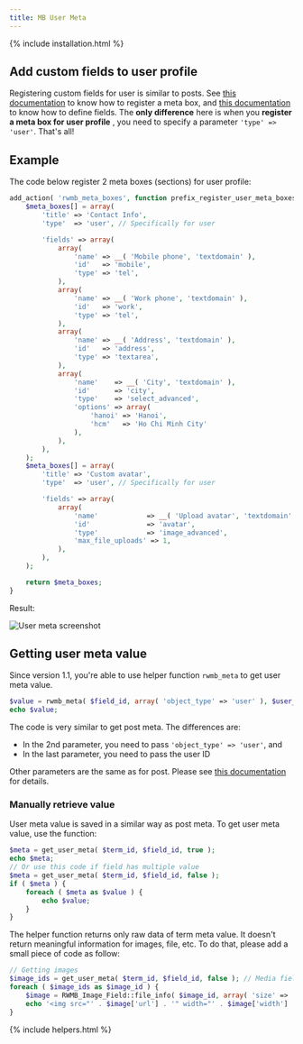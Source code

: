 ```yaml
---
title: MB User Meta
---
```


{% include installation.html %}

## Add custom fields to user profile

Registering custom fields for user is similar to posts. See [this documentation](/registering-meta-boxes/) to know how to register a meta box, and [this documentation](/field-settings/) to know how to define fields. The **only difference** here is when you **register a meta box for user profile** , you need to specify a parameter `'type' => 'user'`. That's all!

## Example

The code below register 2 meta boxes (sections) for user profile:

```php
add_action( 'rwmb_meta_boxes', function prefix_register_user_meta_boxes( $meta_boxes ) {
    $meta_boxes[] = array(
        'title' => 'Contact Info',
        'type'  => 'user', // Specifically for user

        'fields' => array(
            array(
                'name' => __( 'Mobile phone', 'textdomain' ),
                'id'   => 'mobile',
                'type' => 'tel',
            ),
            array(
                'name' => __( 'Work phone', 'textdomain' ),
                'id'   => 'work',
                'type' => 'tel',
            ),
            array(
                'name' => __( 'Address', 'textdomain' ),
                'id'   => 'address',
                'type' => 'textarea',
            ),
            array(
                'name'    => __( 'City', 'textdomain' ),
                'id'      => 'city',
                'type'    => 'select_advanced',
                'options' => array(
                    'hanoi' => 'Hanoi',
                    'hcm'   => 'Ho Chi Minh City'
                ),
            ),
        ),
    );
    $meta_boxes[] = array(
        'title' => 'Custom avatar',
        'type'  => 'user', // Specifically for user

        'fields' => array(
            array(
                'name'            => __( 'Upload avatar', 'textdomain' ),
                'id'              => 'avatar',
                'type'            => 'image_advanced',
                'max_file_uploads' => 1,
            ),
        ),
    );

    return $meta_boxes;
}
```

Result:

![User meta screenshot](https://i.imgur.com/mRZJKhZ.png)

## Getting user meta value

Since version 1.1, you're able to use helper function `rwmb_meta` to get user meta value.

```php
$value = rwmb_meta( $field_id, array( 'object_type' => 'user' ), $user_id );
echo $value;
```

The code is very similar to get post meta. The differences are:
- In the 2nd parameter, you need to pass `'object_type' => 'user'`, and
- In the last parameter, you need to pass the user ID

Other parameters are the same as for post. Please see [this documentation](/displaying-fields/) for details.

### Manually retrieve value

User meta value is saved in a similar way as post meta. To get user meta value, use the function:

```php
$meta = get_user_meta( $term_id, $field_id, true );
echo $meta;
// Or use this code if field has multiple value
$meta = get_user_meta( $term_id, $field_id, false );
if ( $meta ) {
    foreach ( $meta as $value ) {
        echo $value;
    }
}
```

The helper function returns only raw data of term meta value. It doesn't return meaningful information for images, file, etc. To do that, please add a small piece of code as follow:

```php
// Getting images
$image_ids = get_user_meta( $term_id, $field_id, false ); // Media fields are always multiple.
foreach ( $image_ids as $image_id ) {
    $image = RWMB_Image_Field::file_info( $image_id, array( 'size' => 'thumbnail' ) );
    echo '<img src="' . $image['url'] . '" width="' . $image['width'] . '" height="' . $image['height'] . '" />';
}
```

{% include helpers.html %}